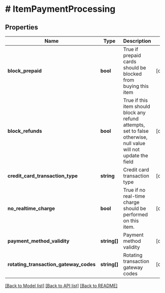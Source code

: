 # # ItemPaymentProcessing

## Properties

Name | Type | Description | Notes
------------ | ------------- | ------------- | -------------
**block_prepaid** | **bool** | True if prepaid cards should be blocked from buying this item | [optional]
**block_refunds** | **bool** | True if this item should block any refund attempts, set to false otherwise, null value will not update the field | [optional]
**credit_card_transaction_type** | **string** | Credit card transaction type | [optional]
**no_realtime_charge** | **bool** | True if no real-time charge should be performed on this item. | [optional]
**payment_method_validity** | **string[]** | Payment method validity | [optional]
**rotating_transaction_gateway_codes** | **string[]** | Rotating transaction gateway codes | [optional]

[[Back to Model list]](../../README.md#models) [[Back to API list]](../../README.md#endpoints) [[Back to README]](../../README.md)
